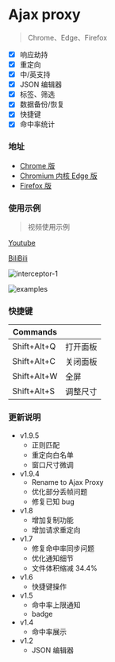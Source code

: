 # Ajax proxy

> Chrome、Edge、Firefox

- [x] 响应劫持
- [x] 重定向
- [x] 中/英支持
- [x] JSON 编辑器
- [x] 标签、筛选
- [x] 数据备份/恢复
- [x] 快捷键
- [x] 命中率统计

### 地址

- [Chrome 版](https://chrome.google.com/webstore/detail/ajaxproxy/jbikjaejnjfbloojafllmdiknfndgljo)
- [Chromium 内核 Edge 版](https://microsoftedge.microsoft.com/addons/detail/ajaxproxy/iladajdkobpmadjfpeginhngnneaoefi?hl=zh-CN)
- [Firefox 版](https://addons.mozilla.org/zh-CN/firefox/addon/ajaxproxy/?utm_source=addons.mozilla.org&utm_medium=referral&utm_content=search)

### 使用示例

> 视频使用示例

[Youtube](https://youtu.be/ckxhh98Yi-g)

[BiliBili](https://www.bilibili.com/video/BV1rf4y1p749/)

![interceptor-1](https://github.com/g0ngjie/ajax-proxy/wiki/images/interceptor-1.png)

![examples](https://github.com/g0ngjie/ajax-proxy/wiki/images/zhihu-ajaxproxy.png)

### 快捷键

| Commands    |          |
| ----------- | -------- |
| Shift+Alt+Q | 打开面板 |
| Shift+Alt+C | 关闭面板 |
| Shift+Alt+W | 全屏     |
| Shift+Alt+S | 调整尺寸 |

### 更新说明

- v1.9.5
  - 正则匹配
  - 重定向白名单
  - 窗口尺寸微调
- v1.9.4
  - Rename to Ajax Proxy
  - 优化部分丢帧问题
  - 修复已知 bug
- v1.8
  - 增加复制功能
  - 增加请求重定向
- v1.7
  - 修复命中率同步问题
  - 优化通知细节
  - 文件体积缩减 34.4%
- v1.6
  - 快捷键操作
- v1.5
  - 命中率上限通知
  - badge
- v1.4
  - 命中率展示
- v1.2
  - JSON 编辑器
